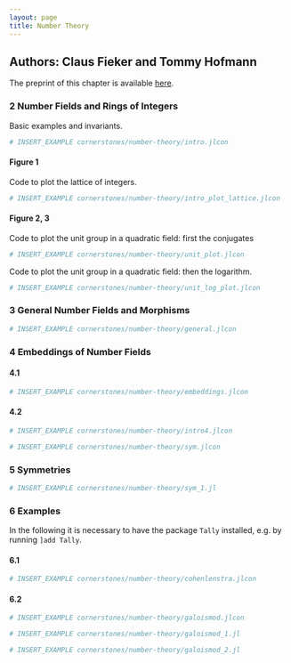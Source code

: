 ```yaml
---
layout: page
title: Number Theory
---
```


## Authors: Claus Fieker and Tommy Hofmann

The preprint of this chapter is available [here](https://arxiv.org/abs/2404.06858).

### 2 Number Fields and Rings of Integers

Basic examples and invariants.

```julia
# INSERT_EXAMPLE cornerstones/number-theory/intro.jlcon
```
#### Figure 1

Code to plot the lattice of integers.

```julia
# INSERT_EXAMPLE cornerstones/number-theory/intro_plot_lattice.jlcon
```
#### Figure 2, 3

Code to plot the unit group in a quadratic field: first the conjugates

```julia
# INSERT_EXAMPLE cornerstones/number-theory/unit_plot.jlcon
```

Code to plot the unit group in a quadratic field: then the logarithm.

```julia
# INSERT_EXAMPLE cornerstones/number-theory/unit_log_plot.jlcon
```
### 3 General Number Fields and Morphisms

```julia
# INSERT_EXAMPLE cornerstones/number-theory/general.jlcon
```

### 4 Embeddings of Number Fields

#### 4.1

```julia
# INSERT_EXAMPLE cornerstones/number-theory/embeddings.jlcon
```
#### 4.2

```julia
# INSERT_EXAMPLE cornerstones/number-theory/intro4.jlcon
```

```julia
# INSERT_EXAMPLE cornerstones/number-theory/sym.jlcon
```
### 5 Symmetries

```julia
# INSERT_EXAMPLE cornerstones/number-theory/sym_1.jl
```

### 6 Examples
In the following it is necessary to have the package `Tally` installed, e.g. by running `]add Tally`.

#### 6.1
```julia
# INSERT_EXAMPLE cornerstones/number-theory/cohenlenstra.jlcon
```
#### 6.2

```julia
# INSERT_EXAMPLE cornerstones/number-theory/galoismod.jlcon
```

```julia
# INSERT_EXAMPLE cornerstones/number-theory/galoismod_1.jl
```

```julia
# INSERT_EXAMPLE cornerstones/number-theory/galoismod_2.jl
```
